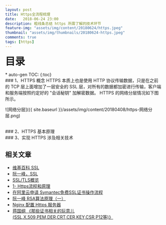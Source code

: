 ```yaml
---
layout: post
title: Https全流程梳理
date:   2018-06-24 23:00
description: 粗线条总结 https 所需了解的技术环节
feature-img: "assets/img/content/20180624/https.jpeg"
thumbnail: "assets/img/thumbnails/20180624-https.jpeg"
comments: true
tags: [https]
---
```


<!--more-->

<p><font size="6" face="黑体"><strong>目录</strong></font></p>
* auto-gen TOC:
{:toc}

<br/>
### 1、HTTPS 概念
    HTTPS 本质上也是使用 HTTP 协议传输数据，只是在之前的 TCP 层上面增加了一层安全的 SSL 层，对所有的数据都加密进行传输，客户端和服务端按照约定好的 "会话秘钥" 加解密数据。
HTTPS 的网络分层情况如下图所示。
    
![网络分层]({{ site.baseurl }}/assets/img/content/20180408/https-网络分层.png)

    

<br/>
### 2、HTTPS 基本原理

<br/>
### 3、实现 HTTPS 涉及相关技术

<br/>
<aside class="related">
  <h2>相关文章</h2>
  <ul class="related-posts">
    <li>
      <a href="https://zh.wikipedia.org/wiki/%E5%82%B3%E8%BC%B8%E5%B1%A4%E5%AE%89%E5%85%A8%E6%80%A7%E5%8D%94%E5%AE%9A ">
        维基百科 SSL
      </a>
    </li>
    <li>
        <a href="http://www.ruanyifeng.com/blog/2014/02/ssl_tls.html ">
          阮一峰，SSL
        </a>
    </li>
    <li>
        <a href="https://www.linuxidc.com/Linux/2016-05/131147.htm">
          SSL/TLS概览
        </a>
    </li>
    <li>
        <a href="https://www.jianshu.com/p/b0b6b88fe9fe">
          1- Https流程和原理
        </a>
    </li>
    <li>
        <a href="http://www.chinaz.com/web/2017/0105/639110.shtml">
          在阿里云申请 Symantec免费SSL证书操作流程
        </a>
    </li>
    <li>
        <a href="http://www.ruanyifeng.com/blog/2013/06/rsa_algorithm_part_one.html">
          阮一峰 RSA算法原理（一）
        </a>
    </li>
    <li>
        <a href="https://aotu.io/notes/2016/08/16/nginx-https/index.html">
          Nginx 配置 Https 服务器
        </a>
    </li>
    <li>
        <a href="https://www.cnblogs.com/guogangj/p/4118605.html">
          蒋国纲 《那些证书相关的玩意儿(SSL,X.509,PEM,DER,CRT,CER,KEY,CSR,P12等)》
        </a>
    </li>
  </ul>
</aside>